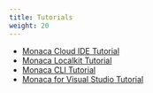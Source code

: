 ```yaml
---
title: Tutorials
weight: 20
---
```


- [Monaca Cloud IDE Tutorial](/en/monaca_ide/tutorial)
- [Monaca Localkit Tutorial](/en/monaca_localkit/tutorial)
- [Monaca CLI Tutorial](/en/monaca_cli/tutorial)
- [Monaca for Visual Studio Tutorial](/en/monaca_vs/tutorial)

